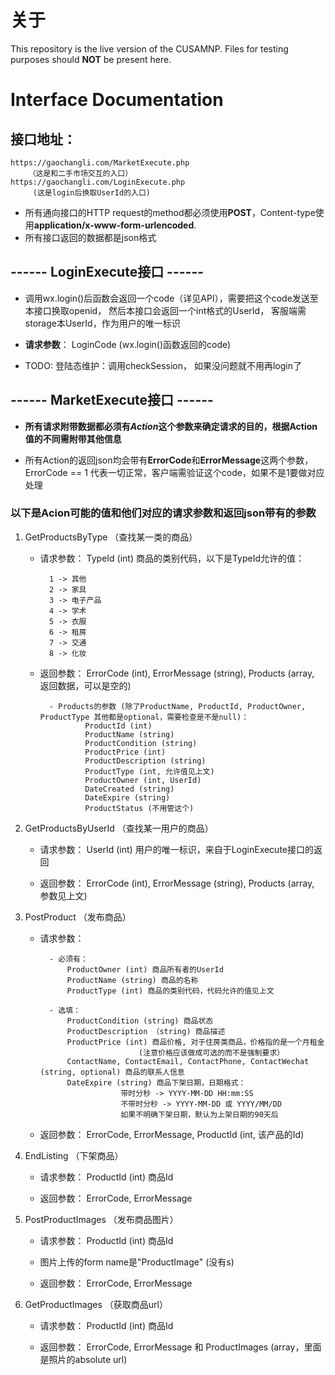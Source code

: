 # 关于

This repository is the live version of the CUSAMNP. Files for testing purposes should **NOT** be present here.

# Interface Documentation

## 接口地址： 
	https://gaochangli.com/MarketExecute.php
        （这是和二手市场交互的入口）
    https://gaochangli.com/LoginExecute.php
         (这是login后换取UserId的入口)

 * 所有通向接口的HTTP request的method都必须使用**POST**，Content-type使用**application/x-www-form-urlencoded**.
 * 所有接口返回的数据都是json格式


## ------ LoginExecute接口 ------

* 调用wx.login()后函数会返回一个code（详见API），需要把这个code发送至本接口换取openid，
    然后本接口会返回一个int格式的UserId， 客服端需storage本UserId，作为用户的唯一标识

* **请求参数**： LoginCode (wx.login()函数返回的code)

* TODO: 登陆态维护：调用checkSession， 如果没问题就不用再login了




## ------ MarketExecute接口 ------

* **所有请求附带数据都必须有*Action*这个参数来确定请求的目的，根据Action值的不同需附带其他信息**

* 所有Action的返回json均会带有**ErrorCode**和**ErrorMessage**这两个参数，ErrorCode == 1 代表一切正常，客户端需验证这个code，如果不是1要做对应处理


### 以下是Acion可能的值和他们对应的请求参数和返回json带有的参数

1. GetProductsByType （查找某一类的商品）

    - 请求参数： TypeId (int) 商品的类别代码，以下是TypeId允许的值：
            
            1 -> 其他
            2 -> 家具
            3 -> 电子产品
            4 -> 学术
            5 -> 衣服
            6 -> 租房
	    	7 -> 交通
	    	8 -> 化妆

    - 返回参数： ErrorCode (int), ErrorMessage (string), Products (array, 返回数据，可以是空的)

            - Products的参数 (除了ProductName, ProductId, ProductOwner, ProductType 其他都是optional，需要检查是不是null)：
                    ProductId (int)
                    ProductName (string)
                    ProductCondition (string)
                    ProductPrice (int)
                    ProductDescription (string)
                    ProductType (int, 允许值见上文)
                    ProductOwner (int, UserId)
                    DateCreated (string)
                    DateExpire (string)
                    ProductStatus (不用管这个)

2. GetProductsByUserId （查找某一用户的商品）

    - 请求参数： UserId (int) 用户的唯一标识，来自于LoginExecute接口的返回

    - 返回参数： ErrorCode (int), ErrorMessage (string), Products (array, 参数见上文)

3. PostProduct （发布商品）

    - 请求参数：
            
            - 必须有：
                ProductOwner (int) 商品所有者的UserId
                ProductName (string) 商品的名称
                ProductType (int) 商品的类别代码，代码允许的值见上文

            - 选填：
                ProductCondition (string) 商品状态
                ProductDescription （string) 商品描述
                ProductPrice (int) 商品价格, 对于住房类商品，价格指的是一个月租金
                                (注意价格应该做成可选的而不是强制要求）
				ContactName, ContactEmail, ContactPhone, ContactWechat (string, optional) 商品的联系人信息
                DateExpire (string) 商品下架日期，日期格式：
                            带时分秒 -> YYYY-MM-DD HH:mm:SS
                            不带时分秒 -> YYYY-MM-DD 或 YYYY/MM/DD
                            如果不明确下架日期，默认为上架日期的90天后

    - 返回参数： ErrorCode, ErrorMessage, ProductId (int, 该产品的Id) 

4. EndListing （下架商品）

    - 请求参数： ProductId (int) 商品Id

    - 返回参数： ErrorCode, ErrorMessage

5. PostProductImages （发布商品图片）

    - 请求参数： ProductId (int) 商品Id

    - 图片上传的form name是"ProductImage" (没有s)

    - 返回参数： ErrorCode, ErrorMessage

6. GetProductImages （获取商品url）

    - 请求参数： ProductId (int) 商品Id

    - 返回参数： ErrorCode, ErrorMessage 和 ProductImages (array，里面是照片的absolute url)
